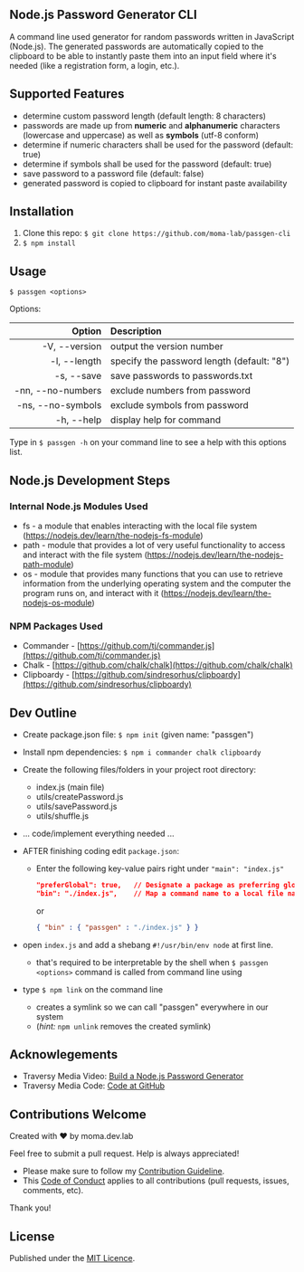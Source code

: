 ## Node.js Password Generator CLI

A command line used generator for random passwords written in JavaScript (Node.js). The generated passwords are automatically copied to the clipboard to be able to instantly paste them into an input field where it's needed (like a registration form, a login, etc.).

## Supported Features

* determine custom password length (default length: 8 characters)
* passwords are made up from **numeric** and **alphanumeric** characters (lowercase and uppercase) as well as **symbols** (utf-8 conform)
* determine if numeric characters shall be used for the password (default: true)
* determine if symbols shall be used for the password (default: true)
* save password to a password file (default: false)
* generated password is copied to clipboard for instant paste availability

## Installation

1. Clone this repo: `$ git clone https://github.com/moma-lab/passgen-cli`
2. `$ npm install`

## Usage

`$ passgen <options>`

Options:

|                Option | Description                                |
| --------------------: | :----------------------------------------- |
|         -V, --version | output the version number                  |
| -l, --length <number> | specify the password length (default: "8") |
|            -s, --save | save passwords to passwords.txt            |
|     -nn, --no-numbers | exclude numbers from password              |
|     -ns, --no-symbols | exclude symbols from password              |
|            -h, --help | display help for command                   |


Type in `$ passgen -h` on your command line to see a help with this options list.

## Node.js Development Steps
### Internal Node.js Modules Used

* fs - a module that enables interacting with the local file system (https://nodejs.dev/learn/the-nodejs-fs-module)
* path - module that provides a lot of very useful functionality to access and interact with the file system (https://nodejs.dev/learn/the-nodejs-path-module)
* os - module that provides many functions that you can use to retrieve information from the underlying operating system and the computer the program runs on, and interact with it (https://nodejs.dev/learn/the-nodejs-os-module)

### NPM Packages Used

* Commander - [https://github.com/tj/commander.js](https://github.com/tj/commander.js)
* Chalk - [https://github.com/chalk/chalk](https://github.com/chalk/chalk)
* Clipboardy - [https://github.com/sindresorhus/clipboardy](https://github.com/sindresorhus/clipboardy)

## Dev Outline

* Create package.json file: `$ npm init` (given name: "passgen")
* Install npm dependencies: `$ npm i commander chalk clipboardy`
* Create the  following files/folders in your project root directory:
  * index.js (main file)
  * utils/createPassword.js
  * utils/savePassword.js
  * utils/shuffle.js

* ... code/implement everything needed ...

* AFTER finishing coding edit `package.json`:
  * Enter the following key-value pairs right under `"main": "index.js"`

    ```json
    "preferGlobal": true,   // Designate a package as preferring global installation
    "bin": "./index.js",    // Map a command name to a local file name (=install an executable into the PATH and create a symlink using "npm link")
    ```
    or
    ```json
    { "bin" : { "passgen" : "./index.js" } }
    ```

* open `index.js` and add a shebang `#!/usr/bin/env node` at first line.
  * that's required to be interpretable by the shell when `$ passgen <options>` command is called from command line using 

* type `$ npm link` on the command line
  * creates a symlink so we can call "passgen" everywhere in our system
  * (*hint:* `npm unlink` removes the created symlink)

## Acknowlegements

* Traversy Media Video: [Build a Node.js Password Generator](https://www.youtube.com/watch?v=3Xx83JAktXk)
* Traversy Media Code: [Code at GitHub](https://github.com/bradtraversy/passgen)

## Contributions Welcome

Created with ♥ by moma.dev.lab<br />

Feel free to submit a pull request. Help is always appreciated!

* Please make sure to follow my [Contribution Guideline](CONTRIBUTING.md). 
* This [Code of Conduct](CODE_OF_CONDUCT.md) applies to all contributions (pull requests, issues, comments, etc).

Thank you!

## License

Published under the [MIT Licence](LICENSE.md).